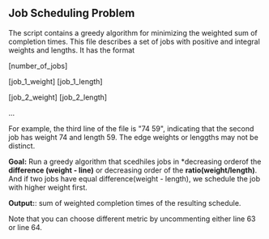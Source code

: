 **Job Scheduling Problem**
----------------------------------------------
The script contains a greedy algorithm for minimizing the weighted sum
of completion times. This file describes a set of jobs with positive and
integral weights and lengths. It has the format

[number_of_jobs]

[job_1_weight] [job_1_length]

[job_2_weight] [job_2_length]

...

For example, the third line of the file is "74 59", indicating that the
second job has weight 74 and length 59. The edge weights or lenggths may
not be distinct.

**Goal:** Run a greedy algorithm that scedhiles jobs in *decreasing
  orderof the **difference (weight - line)** or decreasing order of the **ratio(weight/length)**. And if two jobs have equal
  difference(weight - length), we schedule the job with higher weight first.

**Output:**: sum of weighted completion times of the resulting schedule.

Note that you can choose different metric by uncommenting either line 63
or line 64.
